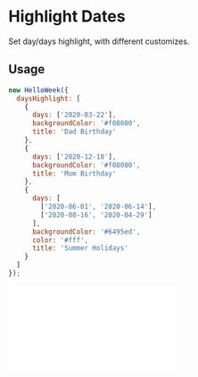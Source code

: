 # Highlight Dates

Set day/days highlight, with different customizes.

## Usage

```js
new HelloWeek({
  daysHighlight: [
    {
      days: ['2020-03-22'],
      backgroundColor: '#f08080',
      title: 'Dad Birthday'
    },
    {
      days: ['2020-12-18'],
      backgroundColor: '#f08080',
      title: 'Mom Birthday'
    },
    {
      days: [
        ['2020-06-01', '2020-06-14'],
        ['2020-08-16', '2020-04-29']
      ],
      backgroundColor: '#6495ed',
      color: '#fff',
      title: 'Summer Holidays'
    }
  ]
});
```

<iframe
    src="docs/v2/demos/05-highlights.html"
    frameborder="no"
    allowfullscreen="allowfullscreen">
</iframe>

